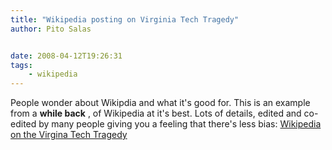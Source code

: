 ```yaml
---
title: "Wikipedia posting on Virginia Tech Tragedy"
author: Pito Salas


date: 2008-04-12T19:26:31
tags:
    - wikipedia
---
```




People wonder about Wikipdia and what it's good for. This is an example from a
**while back** , of Wikipedia at it's best. Lots of details, edited and co-
edited by many people giving you a feeling that there's less bias: [Wikipedia
on the Virgina Tech
Tragedy](<http://en.wikipedia.org/wiki/Virginia_Tech_shootings>)


